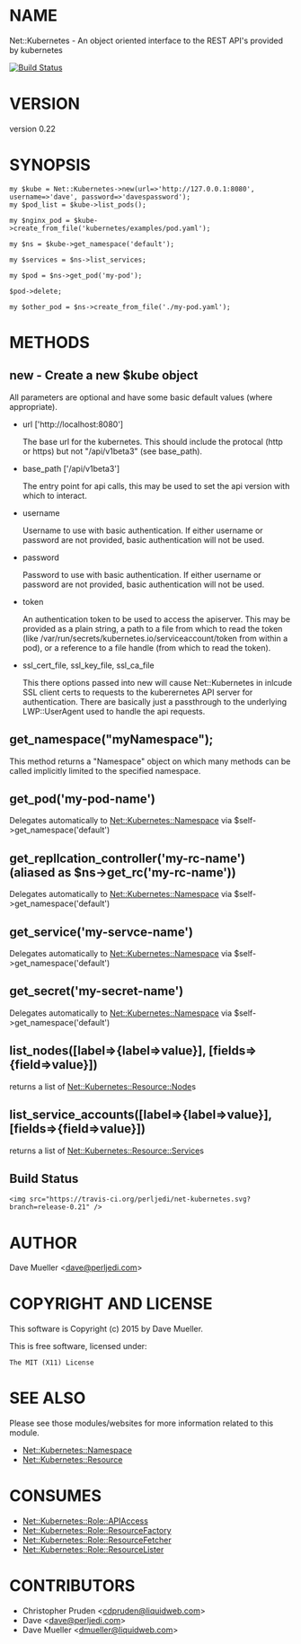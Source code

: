 # NAME

Net::Kubernetes - An object oriented interface to the REST API's provided by kubernetes

[![Build Status](https://travis-ci.org/perljedi/net-kubernetes.png?branch=master)](https://travis-ci.org/perljedi/net-kubernetes)

# VERSION

version 0.22

# SYNOPSIS

    my $kube = Net::Kubernetes->new(url=>'http://127.0.0.1:8080', username=>'dave', password=>'davespassword');
    my $pod_list = $kube->list_pods();

    my $nginx_pod = $kube->create_from_file('kubernetes/examples/pod.yaml');

    my $ns = $kube->get_namespace('default');

    my $services = $ns->list_services;

    my $pod = $ns->get_pod('my-pod');

    $pod->delete;

    my $other_pod = $ns->create_from_file('./my-pod.yaml');

# METHODS

## new - Create a new $kube object

All parameters are optional and have some basic default values (where appropriate).

- url \['http://localhost:8080'\]

    The base url for the kubernetes. This should include the protocal (http or https) but not "/api/v1beta3" (see base\_path).

- base\_path \['/api/v1beta3'\]

    The entry point for api calls, this may be used to set the api version with which to interact.

- username

    Username to use with basic authentication. If either username or password are not provided, basic authentication will not
    be used.

- password

    Password to use with basic authentication. If either username or password are not provided, basic authentication will not
    be used.

- token

    An authentication token to be used to access the apiserver.  This may be provided as a plain string, a path to a file
    from which to read the token (like /var/run/secrets/kubernetes.io/serviceaccount/token from within a pod), or a reference
    to a file handle (from which to read the token).

- ssl\_cert\_file, ssl\_key\_file, ssl\_ca\_file

    This there options passed into new will cause Net::Kubernetes in inlcude SSL client certs to requests to the kuberernetes
    API server for authentication.  There are basically just a passthrough to the underlying LWP::UserAgent used to handle the 
    api requests.

## get\_namespace("myNamespace");

This method returns a "Namespace" object on which many methods can be called implicitly
limited to the specified namespace.

## get\_pod('my-pod-name')

Delegates automatically to [Net::Kubernetes::Namespace](https://metacpan.org/pod/Net::Kubernetes::Namespace) via $self->get\_namespace('default')

## get\_repllcation\_controller('my-rc-name') (aliased as $ns->get\_rc('my-rc-name'))

Delegates automatically to [Net::Kubernetes::Namespace](https://metacpan.org/pod/Net::Kubernetes::Namespace) via $self->get\_namespace('default')

## get\_service('my-servce-name')

Delegates automatically to [Net::Kubernetes::Namespace](https://metacpan.org/pod/Net::Kubernetes::Namespace) via $self->get\_namespace('default')

## get\_secret('my-secret-name')

Delegates automatically to [Net::Kubernetes::Namespace](https://metacpan.org/pod/Net::Kubernetes::Namespace) via $self->get\_namespace('default')

## list\_nodes(\[label=>{label=>value}\], \[fields=>{field=>value}\])

returns a list of [Net::Kubernetes::Resource::Node](https://metacpan.org/pod/Net::Kubernetes::Resource::Node)s

## list\_service\_accounts(\[label=>{label=>value}\], \[fields=>{field=>value}\])

returns a list of [Net::Kubernetes::Resource::Service](https://metacpan.org/pod/Net::Kubernetes::Resource::Service)s

<div>
    <h2>Build Status</h2>

    <img src="https://travis-ci.org/perljedi/net-kubernetes.svg?branch=release-0.21" />
</div>

# AUTHOR

Dave Mueller &lt;dave@perljedi.com>

# COPYRIGHT AND LICENSE

This software is Copyright (c) 2015 by Dave Mueller.

This is free software, licensed under:

    The MIT (X11) License

# SEE ALSO

Please see those modules/websites for more information related to this module.

- [Net::Kubernetes::Namespace](https://metacpan.org/pod/Net::Kubernetes::Namespace)
- [Net::Kubernetes::Resource](https://metacpan.org/pod/Net::Kubernetes::Resource)

# CONSUMES

- [Net::Kubernetes::Role::APIAccess](https://metacpan.org/pod/Net::Kubernetes::Role::APIAccess)
- [Net::Kubernetes::Role::ResourceFactory](https://metacpan.org/pod/Net::Kubernetes::Role::ResourceFactory)
- [Net::Kubernetes::Role::ResourceFetcher](https://metacpan.org/pod/Net::Kubernetes::Role::ResourceFetcher)
- [Net::Kubernetes::Role::ResourceLister](https://metacpan.org/pod/Net::Kubernetes::Role::ResourceLister)

# CONTRIBUTORS

- Christopher Pruden &lt;cdpruden@liquidweb.com>
- Dave &lt;dave@perljedi.com>
- Dave Mueller &lt;dmueller@liquidweb.com>
